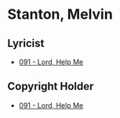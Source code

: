 # Stanton, Melvin

## Lyricist

- [091 - Lord, Help Me](/hymns/091.md)

## Copyright Holder

- [091 - Lord, Help Me](/hymns/091.md)

